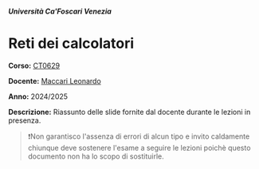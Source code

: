 ##### Università Ca'Foscari Venezia

# Reti dei calcolatori
**Corso:** [CT0629](https://www.unive.it/data/insegnamento/542938)

**Docente:** [Maccari Leonardo](https://www.unive.it/data/persone/21550550)

**Anno:** 2024/2025

**Descrizione:**
Riassunto delle slide fornite dal docente durante le lezioni in presenza.
>❗️Non garantisco l'assenza di errori di alcun tipo e invito caldamente chiunque deve sostenere l'esame a seguire le lezioni poichè questo documento non ha lo scopo di sostituirle.
